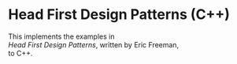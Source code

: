 # Head First Design Patterns (C++)

This implements the examples in   
*Head First Design Patterns*, written by Eric Freeman,  
to C++. 